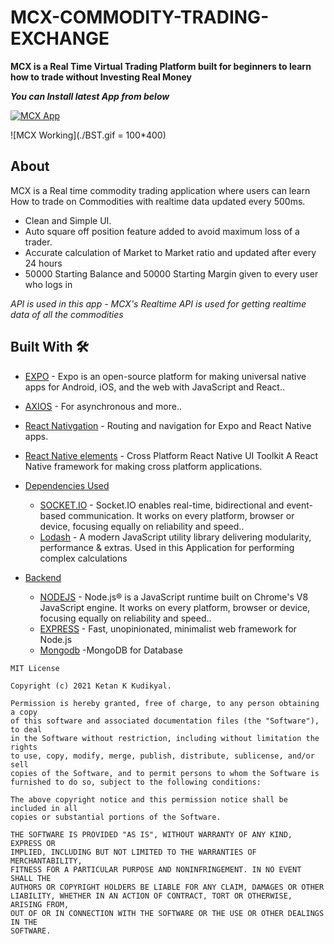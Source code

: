 # MCX-COMMODITY-TRADING-EXCHANGE


**MCX is a Real Time Virtual Trading Platform built for beginners to learn how to trade without Investing Real Money**


***You can Install latest App from below***

[![MCX App](https://img.shields.io/badge/❝MCX❞-APK-blue.svg?style=for-the-badge&logo=android&color=blue)](https://expo.dev/artifacts/b304becc-5ee0-439d-9e85-6e03c0544726)
 
![MCX Working](./BST.gif = 100*400)

## About
MCX is a Real time commodity trading application where users can learn  How to trade on Commodities with realtime data updated every 500ms.

- Clean and Simple  UI.
- Auto square off position feature added to avoid maximum loss of a trader.
- Accurate calculation of Market to Market ratio and updated after every 24 hours
- 50000 Starting Balance and 50000 Starting Margin given to every user who logs in 

*API is used in this app - MCX's Realtime API is used for getting realtime data of all the commodities*

## Built With 🛠
- [EXPO](https://expo.dev/) - Expo is an open-source platform for making universal native apps for Android, iOS, and the web with JavaScript and React..
- [AXIOS](https://www.npmjs.com/package/axios) - For asynchronous and more..
- [React Nativgation](https://reactnavigation.org/) - Routing and navigation for Expo and React Native apps.
- [React Native elements](https://reactnativeelements.com/) - Cross Platform React Native UI Toolkit
A React Native framework for making cross platform applications.
 
- [Dependencies Used](https://developer.android.com/training/dependency-injection)  
  - [SOCKET.IO](https://socket.io/) - Socket.IO enables real-time, bidirectional and event-based communication.
It works on every platform, browser or device, focusing equally on reliability and speed..
  - [Lodash](https://lodash.com/) - A modern JavaScript utility library delivering modularity, performance & extras. Used in this Application for performing complex calculations
- [Backend](https://developer.android.com/training/dependency-injection)  
  - [NODEJS](https://nodejs.org/en/) - Node.js® is a JavaScript runtime built on Chrome's V8 JavaScript engine.
It works on every platform, browser or device, focusing equally on reliability and speed..
  - [EXPRESS](https://expressjs.com/) - Fast, unopinionated, minimalist web framework for Node.js
  - [Mongodb](https://www.mongodb.com/) -MongoDB for Database
``````
MIT License

Copyright (c) 2021 Ketan K Kudikyal.

Permission is hereby granted, free of charge, to any person obtaining a copy
of this software and associated documentation files (the "Software"), to deal
in the Software without restriction, including without limitation the rights
to use, copy, modify, merge, publish, distribute, sublicense, and/or sell
copies of the Software, and to permit persons to whom the Software is
furnished to do so, subject to the following conditions:

The above copyright notice and this permission notice shall be included in all
copies or substantial portions of the Software.

THE SOFTWARE IS PROVIDED "AS IS", WITHOUT WARRANTY OF ANY KIND, EXPRESS OR
IMPLIED, INCLUDING BUT NOT LIMITED TO THE WARRANTIES OF MERCHANTABILITY,
FITNESS FOR A PARTICULAR PURPOSE AND NONINFRINGEMENT. IN NO EVENT SHALL THE
AUTHORS OR COPYRIGHT HOLDERS BE LIABLE FOR ANY CLAIM, DAMAGES OR OTHER
LIABILITY, WHETHER IN AN ACTION OF CONTRACT, TORT OR OTHERWISE, ARISING FROM,
OUT OF OR IN CONNECTION WITH THE SOFTWARE OR THE USE OR OTHER DEALINGS IN THE
SOFTWARE. 

